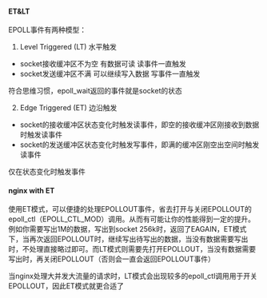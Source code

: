 <!--
author: checkking
date: 2017-04-16
title: 为什么nginx默认使用ET模式的epoll
tags: nginx
category: nginx
status: publish
summary: 
-->
#### ET&LT
EPOLL事件有两种模型：
1. Level Triggered (LT) 水平触发
- socket接收缓冲区不为空 有数据可读 读事件一直触发
- socket发送缓冲区不满 可以继续写入数据 写事件一直触发

符合思维习惯，epoll_wait返回的事件就是socket的状态

2. Edge Triggered (ET) 边沿触发
- socket的接收缓冲区状态变化时触发读事件，即空的接收缓冲区刚接收到数据时触发读事件
- socket的发送缓冲区状态变化时触发写事件，即满的缓冲区刚空出空间时触发读事件

仅在状态变化时触发事件

#### nginx with ET
使用ET模式，可以便捷的处理EPOLLOUT事件，省去打开与关闭EPOLLOUT的epoll_ctl（EPOLL_CTL_MOD）调用。从而有可能让你的性能得到一定的提升。  例如你需要写出1M的数据，写出到socket 256k时，返回了EAGAIN，ET模式下，当再次返回EPOLLOUT时，继续写出待写出的数据，当没有数据需要写出时，不处理直接略过即可。而LT模式则需要先打开EPOLLOUT，当没有数据需要写出时，再关闭EPOLLOUT（否则会一直会返回EPOLLOUT事件）

当nginx处理大并发大流量的请求时，LT模式会出现较多的epoll_ctl调用用于开关EPOLLOUT，因此ET模式就更合适了
